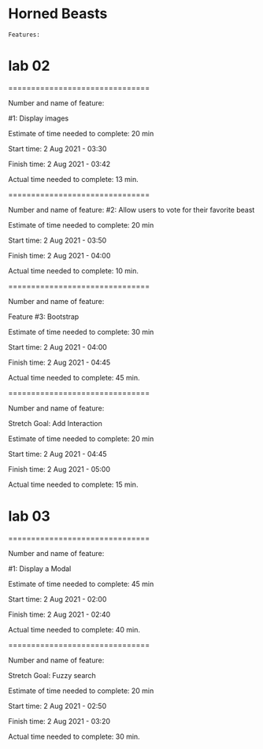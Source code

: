 # Horned Beasts

`Features:`
# lab 02
===============================

Number and name of feature: 

#1: Display images

Estimate of time needed to complete: 20 min

Start time: 2 Aug 2021 - 03:30

Finish time: 2 Aug 2021 - 03:42

Actual time needed to complete: 13 min.

===============================

Number and name of feature: 
 #2: Allow users to vote for their favorite beast

Estimate of time needed to complete: 20 min

Start time: 2 Aug 2021 - 03:50

Finish time: 2 Aug 2021 - 04:00

Actual time needed to complete: 10 min.

===============================

Number and name of feature: 

Feature #3: Bootstrap

Estimate of time needed to complete: 30 min

Start time: 2 Aug 2021 - 04:00

Finish time: 2 Aug 2021 - 04:45

Actual time needed to complete: 45 min.


===============================

Number and name of feature: 

Stretch Goal: Add Interaction

Estimate of time needed to complete: 20 min

Start time: 2 Aug 2021 - 04:45

Finish time: 2 Aug 2021 - 05:00

Actual time needed to complete: 15 min.

# lab 03

===============================

Number and name of feature: 

#1: Display a Modal

Estimate of time needed to complete: 45 min

Start time: 2 Aug 2021 - 02:00

Finish time: 2 Aug 2021 - 02:40

Actual time needed to complete: 40 min.

===============================

Number and name of feature: 

Stretch Goal: Fuzzy search

Estimate of time needed to complete: 20 min

Start time: 2 Aug 2021 - 02:50

Finish time: 2 Aug 2021 - 03:20

Actual time needed to complete: 30 min.